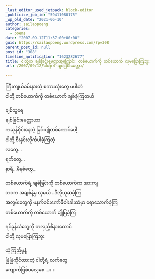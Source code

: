 ```yaml
---
_last_editor_used_jetpack: block-editor
_publicize_job_id: "59411080175"
_wp_old_date: "2021-06-10"
author: sailaopoeng
categories:
  - poems
date: "2007-09-12T11:37:00+00:00"
guid: https://sailaopoeng.wordpress.com/?p=308
parent_post_id: null
post_id: "308"
timeline_notification: "1623282677"
title: ငါတို့က ချစ်ခြင်းမေတ္တာအကြောင်း တစ်ယောက်ကို တစ်ယောက် လုမပြောကြဘူး
url: /2007/09/12/ငါတို့က-ချစ်ခြင်းမေတ္တာ/

---
```

ကြီးကျယ်ခမ်းနားတဲ့ စကားလုံးတွေ မပါဘဲ  
ငါတို့ တစ်ယောက်ကို တစ်ယောက် ချစ်ခဲ့ကြတယ်

ချစ်သူရေ  
ချစ်ခြင်းမေတ္တာဟာ  
ကဆုန်စိုင်းနေတဲ့ မြင်းပျိုတစ်ကောင်ပေါ့  
ငါတို့ စီးနှင်းလိုက်ပါခဲ့ကြတဲ့  
လတွေ…  
ရက်တွေ…  
နာရီ…မိနစ်တွေ…

တစ်ယောက်ရဲ့ ချစ်ခြင်းကို တစ်ယောက်က အားကျ  
ဘဝက အချစ်နဲ့မှ လှမယ် ..ဒီလိုယူဆခဲ့ကြ  
အလွမ်းတွေကို မနက်ခင်းကော်ဖီခါးခါးထဲမှာ ရောသောက်ခဲ့ကြ  
တစ်ယောက်ကို တစ်ယောက် ချိုမြခဲ့ကြ

ရင်ခုန်သံတွေကို တလှည့်စီနားထောင်  
ငါတို့ လုမပြောကြဘူး

ယုံကြည်မှုနဲ့  
မြဲမြဲကိုင်ထားတဲ့ ငါတို့ရဲ့ လက်တွေ  
ကျောက်ဖြစ်ပလေ့စေ …။ ။
